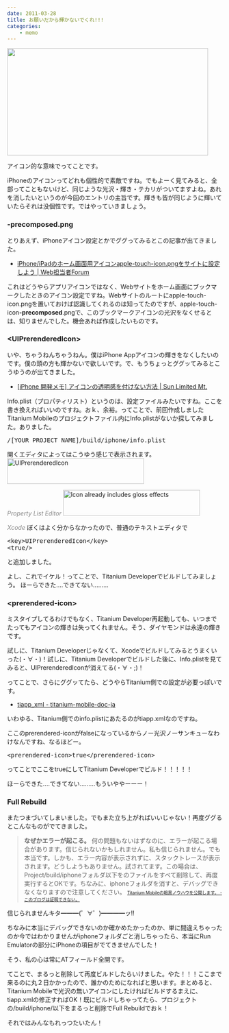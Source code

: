 ```yaml
---
date: 2011-03-28
title: お願いだから輝かないでくれ!!!
categories: 
    - memo
---
```

<img class="alignnone size-full wp-image-2673" title="ipon" src="/static/blog/2011/03/ipon.png" alt="" width="470" height="250" />

アイコン的な意味でってことです。

iPhoneのアイコンってどれも個性的で素敵ですね。でもよーく見てみると、全部ってこともないけど、同じような光沢・輝き・テカリがついてますよね。あれを消したいというのが今回のエントリの主旨です。輝きも皆が同じように輝いていたらそれは没個性です。ではやっていきましょう。

<!--more-->
<h3>-precomposed.png</h3>
とりあえず、iPhoneアイコン設定とかでググってみるとこの記事が出てきました。
<ul>
	<li><a href="http://web-tan.forum.impressrd.jp/e/2010/06/15/8178">iPhone/iPadのホーム画面用アイコンapple-touch-icon.pngをサイトに設定しよう | Web担当者Forum</a></li>
</ul>
これはどうやらアプリアイコンではなく、Webサイトをホーム画面にブックマークしたときのアイコン設定ですね。Webサイトのルートにapple-touch-icon.pngを置いておけば認識してくれるのは知ってたのですが、apple-touch-icon<strong>-precomposed</strong>.pngで、このブックマークアイコンの光沢をなくせるとは、知りませんでした。機会あれば作成したいものです。
<h3>&lt;UIPrerenderedIcon&gt;</h3>
いや、ちゃうねんちゃうねん。僕はiPhone Appアイコンの輝きをなくしたいのです。僕の頭の方も輝かないで欲しいです。で、もうちょっとググッてみるとこうゆうのが出てきました。
<ul>
	<li><a href="http://blog.syuhari.jp/archives/966">[iPhone 開発メモ] アイコンの透明感を付けない方法 | Sun Limited Mt.</a></li>
</ul>
Info.plist（プロパティリスト）というのは、設定ファイルみたいですね。ここを書き換えればいいのですね。おｋ、余裕。ってことで、前回作成しましたTitanium Mobileのプロジェクトファイル内にInfo.plistがないか探してみました。ありました。
<pre>/[YOUR_PROJECT_NAME]/build/iphone/info.plist</pre>
開くエディタによってはこうゆう感じで表示されます。

<img class="fig" title="property_list_editor" src="/static/blog/2011/03/property_list_editor.png" alt="UIPrerenderedIcon" width="320" height="60" />

<em><span style="color: #888888;">Property List Editor
</span></em>
<img class="fig" title="xcode" src="/static/blog/2011/03/xcode.png" alt="Icon already includes gloss effects" width="320" height="60" />

<em><span style="color: #888888;">Xcode
</span></em>
ぼくはよく分からなかったので、普通のテキストエディタで
<pre>&lt;key&gt;UIPrerenderedIcon&lt;/key&gt;
&lt;true/&gt;</pre>
と追加しました。

よし、これでイケル！ってことで、Titanium Developerでビルドしてみましょう。
ほーらできた....できてない.........
<h3>&lt;prerendered-icon&gt;</h3>
ミスタイプしてるわけでもなく、Titanium Developer再起動しても、いつまでたってもアイコンの輝きは失ってくれません。そう、ダイヤモンドは永遠の輝きです。

試しに、Titanium Developerじゃなくて、Xcodeでビルドしてみるとうまくいった(・∀・)！試しに、Titanium Developerでビルドした後に、Info.plistを見てみると、UIPrerenderedIconが消えてる(・∀・;)！

ってことで、さらにググッてたら、どうやらTitanium側での設定が必要っぽいです。
<ul>
	<li><a href="http://code.google.com/p/titanium-mobile-doc-ja/wiki/tiapp_xml">tiapp_xml - titanium-mobile-doc-ja</a></li>
</ul>
いわゆる、Titanium側でのinfo.plistにあたるのがtiapp.xmlなのですね。

ここのprerendered-iconがfalseになっているからノー光沢ノーサンキューなわけなんですね、なるほどー。
<pre>&lt;prerendered-icon&gt;true&lt;/prerendered-icon&gt;</pre>
ってことでここをtrueにしてTitanium Developerでビルド！！！！！

ほーらできた....できてない.........もういややーーー！
<h3>Full Rebuild</h3>
またつまづいてしまいました。でもまた立ち上がればいいじゃない！再度ググるとこんなものがでてきました。
<blockquote><strong>なぜかエラーが起こる。</strong>
何の問題もないはずなのに、エラーが起こる場合があります。信じられないかもしれません。私も信じられません。でも本当です。しかも、エラー内容が表示されずに、スタックトレースが表示されます。どうしようもありません。試されてます。この場合は、Project/build/iphoneフォルダ以下をのファイルをすべて削除して、再度実行するとOKです。ちなみに、iphoneフォルダを消すと、デバッグできなくなりますので注意してください。
<span style="font-size: x-small;"><a href="http://d.hatena.ne.jp/shunsuk/20110304/1299229674"> Titanium Mobileの暗黒ノウハウを公開します。 - このブログは証明できない。</a></span></blockquote>
信じられませんキタ━━━(゜∀゜)━━━━ッ!!

ちなみに本当にデバッグできないのか確かめたかったのか、単に間違えちゃったのか今ではわかりませんがiphoneフォルダごと消しちゃったら、本当にRun Emulatorの部分にiPhoneの項目がでてきませんでした！

そう、私の心は常にATフィールド全開です。

てことで、まるっと削除して再度ビルドしたらいけました。やた！！！ここまで来るのに丸２日かかったので、誰かのためになればと思います。まとめると、Titanium Mobileで光沢の無いアイコンにしたければビルドするまえに、tiapp.xmlの修正すればOK！既にビルドしちゃってたら、プロジェクトの/build/iphone/以下をまるっと削除でFull Rebuildでおｋ！

それではみんなもれっつたいたん！
